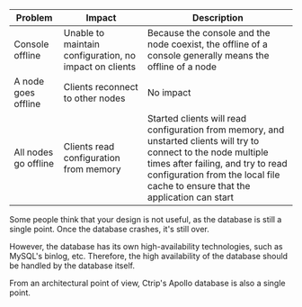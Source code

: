 | Problem | Impact | Description |
| ------------ | -------------------------- | ------------------------------------------------------------ |
| Console offline | Unable to maintain configuration, no impact on clients | Because the console and the node coexist, the offline of a console generally means the offline of a node |
| A node goes offline | Clients reconnect to other nodes | No impact |
| All nodes go offline | Clients read configuration from memory | Started clients will read configuration from memory, and unstarted clients will try to connect to the node multiple times after failing, and try to read configuration from the local file cache to ensure that the application can start |

Some people think that your design is not useful, as the database is still a single point. Once the database crashes, it's still over.

However, the database has its own high-availability technologies, such as MySQL's binlog, etc. Therefore, the high availability of the database should be handled by the database itself.

From an architectural point of view, Ctrip's Apollo database is also a single point.
